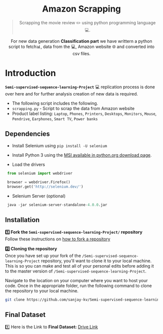 

<h1 align="center">Amazon Scrapping</h1>
<blockquote align="center">Scrapping the movie review ✏️ using python programming language💻.  </blockquote>
<p align="center">For new data generation <b>Classification part</b> we have writtern a python script to fetch📊, data from the 💻, Amazon website 🌐 and converted into csv files. </p>



# Introduction

**`Semi-supervised-sequence-learning-Project`** :computer: replication process is done over here and for further analysis creation of new data is required.

- The following script includes the following.
- `scrapping.py` - Script to scrap the data from Amazon website
- Product label listing: `Laptop`, `Phones`, `Printers`, `Desktops`, `Monitors`, `Mouse`, `Pendrive`, `Earphones`, `Smart TV`, `Power banks`



## Dependencies

- Install Selenium using `pip install -U selenium`

- Install Python 3 using the [MSI available in python.org download page](http://www.python.org/download).

- Load the drivers

 ```python
  from selenium import webdriver
  
  browser = webdriver.Firefox()
  browser.get('http://selenium.dev/')
  ```

- Selenium Server (optional)

 ```python
  java -jar selenium-server-standalone-4.0.0.jar
  ```

## Installation

**1️⃣ Fork the `Semi-supervised-sequence-learning-Project/` repository**  
Follow these instructions on [how to fork a repository](https://help.github.com/en/articles/fork-a-repo)

**2️⃣ Cloning the repository**  
Once you have set up your fork of the `/Semi-supervised-sequence-learning-Project` repository, you'll want to clone it to your local machine. This is so you can make and test all of your personal edits before adding it to the master version of `/Semi-supervised-sequence-learning-Project`.

Navigate to the location on your computer where you want to host your code. Once in the appropriate folder, run the following command to clone the repository to your local machine.

```bash
git clone https://github.com/sanjay-kv/Semi-supervised-sequence-learning-Project.git
```

## Final Dataset

1️⃣ Here is the Link to **Final Dataset:** [Drive Link](https://drive.google.com/drive/folders/1HB8FCUVqkQpSbV7syq2ZsZ59kT5B-SGo?usp=sharing)



